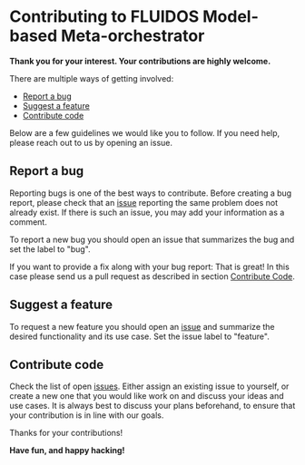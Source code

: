 # Contributing to FLUIDOS Model-based Meta-orchestrator

**Thank you for your interest. Your contributions are highly welcome.**

There are multiple ways of getting involved:

- [Report a bug](#report-a-bug)
- [Suggest a feature](#suggest-a-feature)
- [Contribute code](#contribute-code)

Below are a few guidelines we would like you to follow.
If you need help, please reach out to us by opening an issue.


## Report a bug

Reporting bugs is one of the best ways to contribute. Before creating a bug report, please check that an [issue](/issues) reporting the same problem does not already exist. If there is such an issue, you may add your information as a comment.

To report a new bug you should open an issue that summarizes the bug and set the label to "bug".

If you want to provide a fix along with your bug report: That is great! In this case please send us a pull request as described in section [Contribute Code](#contribute-code).


## Suggest a feature

To request a new feature you should open an [issue](../../issues/new) and summarize the desired functionality and its use case. Set the issue label to "feature".


## Contribute code

Check the list of open [issues](../../issues).
Either assign an existing issue to yourself, or create a new one
that you would like work on and discuss your ideas and use cases.
It is always best to discuss your plans beforehand,
to ensure that your contribution is in line with our goals.

Thanks for your contributions!

**Have fun, and happy hacking!**